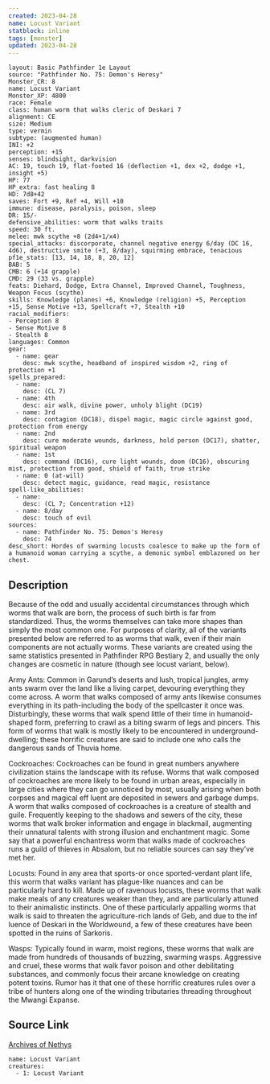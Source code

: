 ```yaml
---
created: 2023-04-28
name: Locust Variant
statblock: inline
tags: [monster]
updated: 2023-04-28
---
```

```statblock
layout: Basic Pathfinder 1e Layout
source: "Pathfinder No. 75: Demon's Heresy"
Monster_CR: 8
name: Locust Variant
Monster_XP: 4800
race: Female
class: human worm that walks cleric of Deskari 7
alignment: CE
size: Medium
type: vermin
subtype: (augmented human)
INI: +2
perception: +15
senses: blindsight, darkvision
AC: 19, touch 19, flat-footed 16 (deflection +1, dex +2, dodge +1, insight +5)
HP: 77
HP_extra: fast healing 8
HD: 7d8+42
saves: Fort +9, Ref +4, Will +10
immune: disease, paralysis, poison, sleep
DR: 15/-
defensive_abilities: worm that walks traits
speed: 30 ft.
melee: mwk scythe +8 (2d4+1/x4)
special_attacks: discorporate, channel negative energy 6/day (DC 16, 4d6), destructive smite (+3, 8/day), squirming embrace, tenacious
pf1e_stats: [13, 14, 18, 8, 20, 12]
BAB: 5
CMB: 6 (+14 grapple)
CMD: 29 (33 vs. grapple)
feats: Diehard, Dodge, Extra Channel, Improved Channel, Toughness, Weapon Focus (scythe)
skills: Knowledge (planes) +6, Knowledge (religion) +5, Perception +15, Sense Motive +13, Spellcraft +7, Stealth +10
racial_modifiers:
- Perception 8
- Sense Motive 8
- Stealth 8
languages: Common
gear:
  - name: gear
    desc: mwk scythe, headband of inspired wisdom +2, ring of protection +1
spells_prepared:
  - name:
    desc: (CL 7)
  - name: 4th
    desc: air walk, divine power, unholy blight (DC19)
  - name: 3rd
    desc: contagion (DC18), dispel magic, magic circle against good, protection from energy
  - name: 2nd
    desc: cure moderate wounds, darkness, hold person (DC17), shatter, spiritual weapon
  - name: 1st
    desc: command (DC16), cure light wounds, doom (DC16), obscuring mist, protection from good, shield of faith, true strike
  - name: 0 (at-will)
    desc: detect magic, guidance, read magic, resistance
spell-like_abilities:
  - name:
    desc: (CL 7; Concentration +12)
  - name: 8/day
    desc: touch of evil
sources:
  - name: Pathfinder No. 75: Demon's Heresy
    desc: 74
desc_short: Hordes of swarming locusts coalesce to make up the form of a humanoid woman carrying a scythe, a demonic symbol emblazoned on her chest.
```
## Description
Because of the odd and usually accidental circumstances through which worms that walk are born, the process of such birth is far from standardized. Thus, the worms themselves can take more shapes than simply the most common one. For purposes of clarity, all of the variants presented below are referred to as worms that walk, even if their main components are not actually worms. These variants are created using the same statistics presented in Pathfinder RPG Bestiary 2, and usually the only changes are cosmetic in nature (though see locust variant, below).

Army Ants: Common in Garund’s deserts and lush, tropical jungles, army ants swarm over the land like a living carpet, devouring everything they come across. A worm that walks composed of army ants likewise consumes everything in its path-including the body of the spellcaster it once was. Disturbingly, these worms that walk spend little of their time in humanoid-shaped form, preferring to crawl as a biting swarm of legs and pincers. This form of worms that walk is mostly likely to be encountered in underground-dwelling; these horrific creatures are said to include one who calls the dangerous sands of Thuvia home.

Cockroaches: Cockroaches can be found in great numbers anywhere civilization stains the landscape with its refuse. Worms that walk composed of cockroaches are more likely to be found in urban areas, especially in large cities where they can go unnoticed by most, usually arising when both corpses and magical eff luent are deposited in sewers and garbage dumps. A worm that walks composed of cockroaches is a creature of stealth and guile. Frequently keeping to the shadows and sewers of the city, these worms that walk broker information and engage in blackmail, augmenting their unnatural talents with strong illusion and enchantment magic. Some say that a powerful enchantress worm that walks made of cockroaches runs a guild of thieves in Absalom, but no reliable sources can say they’ve met her.

Locusts: Found in any area that sports-or once sported-verdant plant life, this worm that walks variant has plague-like nuances and can be particularly hard to kill. Made up of ravenous locusts, these worms that walk make meals of any creatures weaker than they, and are particularly attuned to their animalistic instincts. One of these particularly appalling worms that walk is said to threaten the agriculture-rich lands of Geb, and due to the inf luence of Deskari in the Worldwound, a few of these creatures have been spotted in the ruins of Sarkoris.

Wasps: Typically found in warm, moist regions, these worms that walk are made from hundreds of thousands of buzzing, swarming wasps. Aggressive and cruel, these worms that walk favor poison and other debilitating substances, and commonly focus their arcane knowledge on creating potent toxins. Rumor has it that one of these horrific creatures rules over a tribe of hunters along one of the winding tributaries threading throughout the Mwangi Expanse.
## Source Link
[Archives of Nethys](https://aonprd.com/MonsterDisplay.aspx?ItemName=Locust%20Variant)
```encounter-table
name: Locust Variant
creatures:
  - 1: Locust Variant
```
